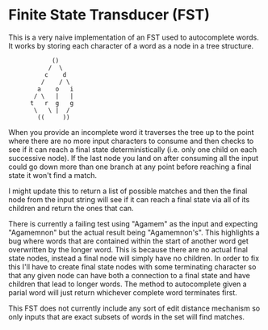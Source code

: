 # Finite State Transducer (FST)

This is a very naive implementation of an FST used to autocomplete words. It works by storing each character of a word as a node in a tree structure.

```
            ()
           /  \
          c    d
         /    / \
        a    o   i
       / \   |   |
      t   r  g   g
       \   \ |  /
        ((     ))        
```

When you provide an incomplete word it traverses the tree up to the point where there are no more input characters to consume and then checks to see if it can reach a final state deterministically (i.e. only one child on each successive node). If the last node you land on after consuming all the input could go down more than one branch at any point before reaching a final state it won't find a match. 

I might update this to return a list of possible matches and then the final node from the input string will see if it can reach a final state via all of its children and return the ones that can. 

There is currently a failing test using "Agamem" as the input and expecting "Agamemnon" but the actual result being "Agamemnon's". This highlights a bug where words that are contained within the start of another word get overwritten by the longer word. This is because there are no actual final state nodes, instead a final node will simply have no children. In order to fix this I'll have to create final state nodes with some terminating character so that any given node can have both a connection to a final state and have children that lead to longer words. The method to autocomplete given a parial word will just return whichever complete word terminates first.

This FST does not currently include any sort of edit distance mechanism so only inputs that are exact subsets of words in the set will find matches. 